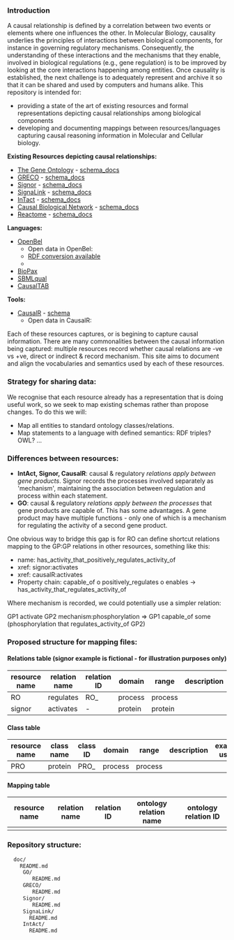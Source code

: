 ### Introduction

A causal relationship is defined by a correlation between two events or elements where one influences the other. In Molecular Biology, causality underlies the principles of interactions between biological components, for instance in governing regulatory mechanisms. Consequently, the understanding of these interactions and the mechanisms that they enable, involved in biological regulations (e.g., gene regulation) is to be improved by looking at the core interactions happening among entities. Once causality is established, the next challenge is to adequately represent and archive it so that it can be shared and used by computers and humans alike.
This repository is intended for:
* providing a state of the art of existing resources and formal representations depicting causal relationships among biological components
* developing and documenting mappings between resources/languages capturing causal reasoning information in Molecular and Cellular biology.


**Existing Resources depicting causal relationships:**
  * [The Gene Ontology](http://geneontology.org) - [schema_docs](doc/GO)
  * [GRECO](http://www.thegreco.org)  - [schema_docs](doc/GRECO)
  * [Signor](http://signor.uniroma2.it/)  - [schema_docs](doc/Signor)
  * [SignaLink](http://signalink.org/)  - [schema_docs](doc/SignaLink)
  * [InTact](http://www.ebi.ac.uk/intact/)  - [schema_docs](doc/InTact)
  * [Causal Biological Network](http://causalbionet.com/) - [schema_docs](doc/CBN)
  * [Reactome](http://www.reactome.org/) - [schema_docs](doc/Reactome)
 
**Languages:**
  * [OpenBel](http://wiki.openbel.org/display/BLD/Statement+Examples+-+Causal)
    * Open data in OpenBel: 
    * [RDF conversion available](http://wiki.openbel.org/display/BEL2RDF/BEL+to+RDF+Home)
    * 
  * [BioPax](http://www.biopax.org/)
  * [SBMLqual](http://sbml.org/Documents/Specifications/SBML_Level_3/Packages/qual)
  * [CausalTAB](http://signor.uniroma2.it/scripts/causalTabInfo.php)
    
**Tools:**
  * [CausalR](https://www.bioconductor.org/packages/release/bioc/html/CausalR.html)  - [schema]()
     * Open data in CausalR:

Each of these resources captures, or is begining to capture causal information.  There are many commonalities between the causal information being captured: multiple resources record whether causal relations are -ve vs +ve, direct or indirect & record mechanism.
 This site aims to document and align the vocabularies and semantics used by each of these resources.
 
### Strategy for sharing data:
 
We recognise that each resource already has a representation that is doing useful work, so we seek to map existing schemas rather than propose changes.  To do this we will:  
 
 * Map all entities to standard ontology classes/relations.
 * Map statements to a language with defined semantics: RDF triples?  OWL? ...
 
 
 
### Differences between resources:

* **IntAct, Signor, CausalR**: causal & regulatory *relations apply between gene products*.  Signor records the processes involved separately as 'mechanism', maintaining the association between regulation and process within each statement.
* **GO**: causal & regulatory *relations apply between the processes* that gene products are capable of.  This has some advantages.  A gene product may have multiple functions - only one of which is a mechanism for regulating the activity of a second gene product.

One obvious way to bridge this gap is for RO can define shortcut relations mapping to the GP:GP relations in other resources, something like this:

* name: has\_activity\_that\_positively\_regulates\_activity\_of
* xref: signor:activates
* xref: causalR:activates
* Property chain: capable_of o positively_regulates o enables -> has\_activity\_that\_regulates\_activity\_of

Where mechanism is recorded, we could potentially use a simpler relation:

GP1 activate GP2 mechanism:phosphorylation 
=>
GP1 capable\_of some (phosphorylation that regulates\_activity\_of GP2)

### Proposed structure for mapping files:

#### Relations table (signor example is fictional - for illustration purposes only)

| resource name | relation name | relation ID | domain | range | description | example usage |
|---------------|---------------|-------------|--------|-------|-------------|---------------|
| RO | regulates | RO_ | process | process | | |
| signor | activates | - | protein | protein | | |
 
#### Class table

| resource name | class name | class ID | domain | range | description | example usage |
|---------------|---------------|-------------|--------|-------|-------------|---------------|
| PRO | protein | PRO_ | process | process | | |

#### Mapping table

| resource name | relation name | relation ID | ontology relation name | ontology relation ID |
|---------------|---------------|-------------|------------------------|----------------------|
|  |  |  |  |  |

### Repository structure:

~~~~~~~~~.sh  
  doc/
    README.md
     GO/
        README.md
     GRECO/
        README.md
     Signor/
        README.md
     SignaLink/
       README.md
     IntAct/
       README.md
~~~~~~~~~~~~
  
